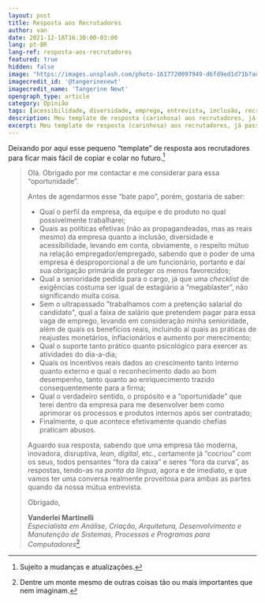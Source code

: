 ```yaml
---
layout: post
title: Resposta aos Recrutadores
author: van
date: 2021-12-18T16:30:00-03:00
lang: pt-BR
lang-ref: resposta-aos-recrutadores
featured: true
hidden: false
image: "https://images.unsplash.com/photo-1617720097949-d6fd9ed1d71b?auto=format&fit=crop&w=1600&h=1600&q=80"
imagecredit_id: '@tangerinenewt'
imagecredit_name: 'Tangerine Newt'
opengraph_type: article
category: Opinião
tags: [acessibilidade, diversidade, emprego, entrevista, inclusão, recrutamento, respeito]
description: Meu template de resposta (carinhosa) aos recrutadores, já passados mais de 20 anos no século 21.
excerpt: Meu template de resposta (carinhosa) aos recrutadores, já passados mais de 20 anos no século 21.
---
```


Deixando por aqui esse pequeno “template” de resposta aos recrutadores para ficar mais fácil de copiar e colar no futuro.[^1]

> Olá. Obrigado por me contactar e me considerar para essa “oportunidade”.
> 
> Antes de agendarmos esse “bate papo”, porém, gostaria de saber:
> 
> - Qual o perfil da empresa, da equipe e do produto no qual possivelmente trabalharei;
> - Quais as políticas efetivas (não as propagandeadas, mas as reais mesmo) da empresa quanto a inclusão, diversidade e acessibilidade, levando em conta, obviamente, o respeito mútuo na relação empregador/empregado, sabendo que o poder de uma empresa é desproporcional a de um funcionário, portanto e daí sua obrigação primária de proteger os menos favorecidos;
> - Qual a senioridade pedida para o cargo, já que uma *checklist* de exigências costuma ser igual de estagiário a “megablaster”, não significando muita coisa.
> - Sem o ultrapassado "trabalhamos com a pretenção salarial do candidato", qual a faixa de salário que pretendem pagar para essa vaga de emprego, levando em consideração minha senioridade, além de quais os benefícios reais, incluindo aí quais as práticas de reajustes monetários, inflacionários e aumento por merecimento;
> - Qual o suporte tanto prático quanto psicológico para exercer as atividades do dia-a-dia;
> - Quais os incentivos reais dados ao crescimento tanto interno quanto externo e qual o reconhecimento dado ao bom desempenho, tanto quanto ao enriquecimento trazido consequentemente para a firma;
> - Qual o verdadeiro sentido, o propósito e a “oportunidade” que terei dentro da empresa para me desenvolver bem como aprimorar os processos e produtos internos após ser contratado;
> - Finalmente, o que acontece efetivamente quando chefias praticam abusos.
> 
> Aguardo sua resposta, sabendo que uma empresa tão moderna, inovadora, disruptiva, *lean*, *digital*, etc., certamente já “cocriou” com os seus, todos pensantes “fora da caixa” e seres “fora da curva”, as respostas, tendo-as na *ponta da língua*, agora e de imediato, e que vamos ter uma conversa realmente proveitosa para ambas as partes quando da nossa mútua entrevista.
> 
> Obrigado,
> 
> **Vanderlei Martinelli**<br />
> *Especialista em Análise, Criação, Arquitetura, Desenvolvimento e Manutenção de Sistemas, Processos e Programas para Computadores*[^2]

[^1]: Sujeito a mudanças e atualizações.
[^2]: Dentre um monte mesmo de outras coisas tão ou mais importantes que nem imaginam.